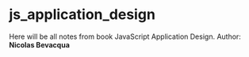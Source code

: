 # js_application_design
Here will be all notes from book JavaScript Application Design. Author: <b>Nicolas Bevacqua</b>
